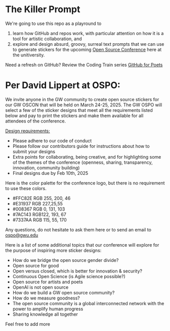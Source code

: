 # The Killer Prompt
We're going to use this repo as a playround to
1. learn how GitHub and repos work, with particular attention on how it is a tool for artistic collaboration, and
2. explore and design absurd, groovy, surreal text prompts that we can use to generate stickers for the upcoming [Open Source Conference](https://ospo.gwu.edu/open-source-conference-gw-oscon) here at the unitiversity.

Need a refresh on GitHub? Review the Coding Train series [GitHub for Poets](https://www.youtube.com/playlist?list=PLRqwX-V7Uu6ZF9C0YMKuns9sLDzK6zoiV)

# Per David Lippert at OSPO:

We invite anyone in the GW community to create open source stickers for our GW OSCON that will be held on March 24-25, 2025. The GW OSPO will select a few of the sticker designs that meet all the requirements listed below and pay to print the stickers and make them available for all attendees of the conference.

[Design requirements:](https://github.com/gw-ospo/gw-open-source-stickers/issues/5)

- Please adhere to our code of conduct
- Please follow our contributors guide for instructions about how to submit your designs
- Extra points for collaborating, being creative, and for highlighting some of the themes of the conference (openness, sharing, transparency, innovation, community building)
- Final designs due by Feb 10th, 2025

Here is the color palette for the conference logo, but there is no requirement to use these colors.

- #FFC82E RGB 255, 200, 46
- #E31937 RGB 227,25,55
- #008367 RGB 0, 131, 103
- #7AC143 RGB122, 193, 67
- #7337AA RGB 115, 55, 170

Any questions, do not hesitate to ask them here or to send an email to ospo@gwu.edu

Here is a list of some additional topics that our conference will explore for the purpose of inspiring more sticker designs:

- How do we bridge the open source gender divide?
- Open source for good
- Open versus closed, which is better for innovation & security?
- Continuous Open Science (is Agile science possible?)
- Open source for artists and poets
- OpenAI is not open source
- How do we build a GW open source community?
- How do we measure goodness?
- The open source community is a global interconnected network with the power to amplify human progress
- Sharing knowledge all together

Feel free to add more
